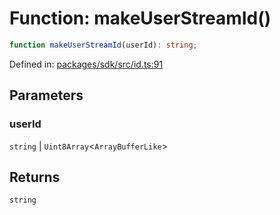 # Function: makeUserStreamId()

```ts
function makeUserStreamId(userId): string;
```

Defined in: [packages/sdk/src/id.ts:91](https://github.com/towns-protocol/towns/blob/0db1fd0ac7258e8db8cedfb6183e8eade8284fa1/packages/sdk/src/id.ts#L91)

## Parameters

### userId

`string` | `Uint8Array`\<`ArrayBufferLike`\>

## Returns

`string`
